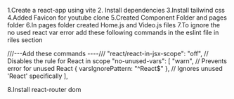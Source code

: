 1.Create a react-app using vite
2. Install dependencies
3.Install tailwind css
4.Added Favicon for youtube clone
5.Created Component Folder and pages folder 
6.In pages folder created Home.js and Video.js files
7.To ignore the no used react var error add these following commands in the eslint file in riles section

///---Add these commands ----///
"react/react-in-jsx-scope": "off", // Disables the rule for React in scope
      "no-unused-vars": [
        "warn", // Prevents error for unused React
        { varsIgnorePattern: "^React$" }, // Ignores unused 'React' specifically
      ],

8.Install react-router dom